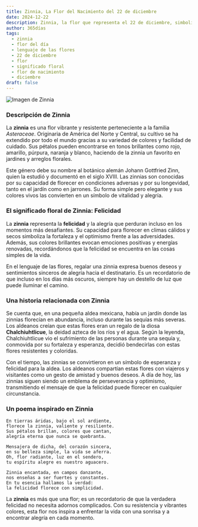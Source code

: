 ```yaml
---
title: Zinnia, La Flor del Nacimiento del 22 de diciembre
date: 2024-12-22
description: Zinnia, la flor que representa el 22 de diciembre, simboliza Felicidad. Descubre su fascinante historia, significado en el lenguaje de las flores y una poesía que celebra su belleza.
author: 365días
tags:
  - zinnia
  - flor del día
  - lenguaje de las flores
  - 22 de diciembre
  - flor
  - significado floral
  - flor de nacimiento
  - diciembre
draft: false
---
```


![Imagen de Zinnia](https://cdn.pixabay.com/photo/2017/09/28/15/27/dream-park-2795924_1280.jpg#center)


### Descripción de Zinnia

La **zinnia** es una flor vibrante y resistente perteneciente a la familia _Asteraceae_. Originaria de América del Norte y Central, su cultivo se ha extendido por todo el mundo gracias a su variedad de colores y facilidad de cuidado. Sus pétalos pueden encontrarse en tonos brillantes como rojo, amarillo, púrpura, naranja y blanco, haciendo de la zinnia un favorito en jardines y arreglos florales.

Este género debe su nombre al botánico alemán Johann Gottfried Zinn, quien la estudió y documentó en el siglo XVIII. Las zinnias son conocidas por su capacidad de florecer en condiciones adversas y por su longevidad, tanto en el jardín como en jarrones. Su forma simple pero elegante y sus colores vivos las convierten en un símbolo de vitalidad y alegría.

### El significado floral de Zinnia: Felicidad

La **zinnia** representa la **felicidad** y la alegría que perduran incluso en los momentos más desafiantes. Su capacidad para florecer en climas cálidos y secos simboliza la fortaleza y el optimismo frente a las adversidades. Además, sus colores brillantes evocan emociones positivas y energías renovadas, recordándonos que la felicidad se encuentra en las cosas simples de la vida.

En el lenguaje de las flores, regalar una zinnia expresa buenos deseos y sentimientos sinceros de alegría hacia el destinatario. Es un recordatorio de que incluso en los días más oscuros, siempre hay un destello de luz que puede iluminar el camino.

### Una historia relacionada con Zinnia

Se cuenta que, en una pequeña aldea mexicana, había un jardín donde las zinnias florecían en abundancia, incluso durante las sequías más severas. Los aldeanos creían que estas flores eran un regalo de la diosa **Chalchiuhtlicue**, la deidad azteca de los ríos y el agua. Según la leyenda, Chalchiuhtlicue vio el sufrimiento de las personas durante una sequía y, conmovida por su fortaleza y esperanza, decidió bendecirlas con estas flores resistentes y coloridas.

Con el tiempo, las zinnias se convirtieron en un símbolo de esperanza y felicidad para la aldea. Los aldeanos compartían estas flores con viajeros y visitantes como un gesto de amistad y buenos deseos. A día de hoy, las zinnias siguen siendo un emblema de perseverancia y optimismo, transmitiendo el mensaje de que la felicidad puede florecer en cualquier circunstancia.

### Un poema inspirado en Zinnia

```
En tierras áridas, bajo el sol ardiente,  
florece la zinnia, valiente y resiliente.  
Sus pétalos brillan, colores que cantan,  
alegría eterna que nunca se quebranta.

Mensajera de dicha, del corazón sincera,  
en su belleza simple, la vida se aferra.  
Oh, flor radiante, luz en el sendero,  
tu espíritu alegre es nuestro aguacero.

Zinnia encantada, en campos danzante,  
nos enseñas a ser fuertes y constantes.  
En tu esencia hallamos la verdad:  
la felicidad florece con simplicidad.
```

La **zinnia** es más que una flor; es un recordatorio de que la verdadera felicidad no necesita adornos complicados. Con su resistencia y vibrantes colores, esta flor nos inspira a enfrentar la vida con una sonrisa y a encontrar alegría en cada momento.